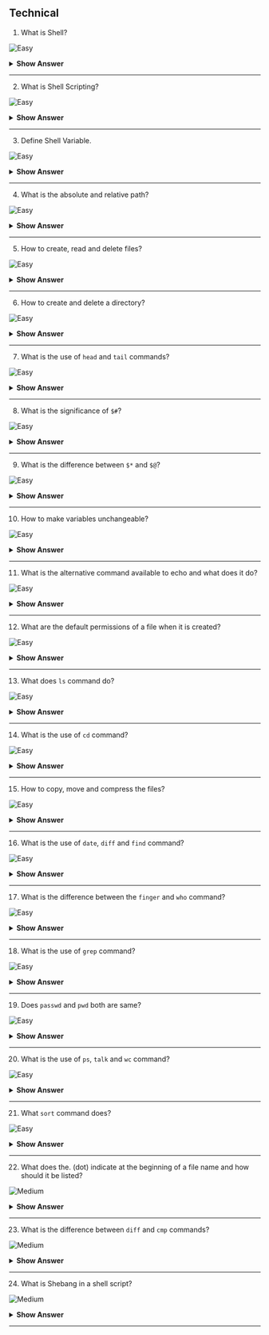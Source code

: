 ## Technical

1. What is Shell?

![Easy](https://github.com/revaturelabs/interviewquestions/blob/dev/InterviewSpecificQuestions/ComplexityTags/simple%20(2).svg)

<details> <summary> <b> Show Answer </b> </summary>

<blockquote> 
    
- Shell is a command interpreter, which interprets the command given by the user to the kernel. 
- It is an interface between a user and an operating system.

</blockquote>

</details>

---

2. What is Shell Scripting?

![Easy](https://github.com/revaturelabs/interviewquestions/blob/dev/InterviewSpecificQuestions/ComplexityTags/simple%20(2).svg)

<details> <summary> <b> Show Answer </b> </summary>

<blockquote> 

Shell scripting is a series or sequence of UNIX commands written in a plain text file. We used to give a list of UNIX commands like a to-do list in a file to execute it.

</blockquote>

</details>

---

3. Define Shell Variable.

![Easy](https://github.com/revaturelabs/interviewquestions/blob/dev/InterviewSpecificQuestions/ComplexityTags/simple%20(2).svg)

<details> <summary> <b> Show Answer </b> </summary>

<blockquote> 

Shell variable forms the core part of a shell script or program. The variable allows the shell to manipulate the stored information within a shell program. It is generally stored as a string variable. 

</blockquote>

</details>

---

4. What is the absolute and relative path?

![Easy](https://github.com/revaturelabs/interviewquestions/blob/dev/InterviewSpecificQuestions/ComplexityTags/simple%20(2).svg)

<details> <summary> <b> Show Answer </b> </summary>

<blockquote> 

- Absolute path is the full path of the directory. It always starts with “/”
  - Example:
    **`cd  /var/tmp/abrt/`**
- Relative path is necessary from the current location to reach a particular directory that doesn’t start with “/”.
  - Example:
    **`cd .. ,   cd –`**

</blockquote>

</details>

---

5.  How to create, read and delete files?

![Easy](https://github.com/revaturelabs/interviewquestions/blob/dev/InterviewSpecificQuestions/ComplexityTags/simple%20(2).svg)

<details> <summary> <b> Show Answer </b> </summary>

<blockquote> 

- The `touch` command is used for creating files.
  - Example:
    `#touch filename` 
- The `cat` command is used for reading files.
  - Example:
    `#cat filename`
- The `rm` command is used to delete a file.
  - Example:
    `#rm –f  filename` 

</blockquote>

</details>

---

6.  How to create and delete a directory?

![Easy](https://github.com/revaturelabs/interviewquestions/blob/dev/InterviewSpecificQuestions/ComplexityTags/simple%20(2).svg)

<details> <summary> <b> Show Answer </b> </summary>

<blockquote> 

- The mkdir command is used for creating a directory. 
  - Example:
  `# mkdir filename`
- The rmdir command is used to remove the directory. 
  - Example:
  `#rmdir filename` 

</blockquote>

</details>

---

7.  What is the use of `head` and `tail` commands?

![Easy](https://github.com/revaturelabs/interviewquestions/blob/dev/InterviewSpecificQuestions/ComplexityTags/simple%20(2).svg)

<details> <summary> <b> Show Answer </b> </summary>

<blockquote> 

- `Head` command is used to display started 10 lines.
- `Tail` command is used to display started 10 lines.

</blockquote>

</details>

---

8. What is the significance of `$#`?

![Easy](https://github.com/revaturelabs/interviewquestions/blob/dev/InterviewSpecificQuestions/ComplexityTags/simple%20(2).svg)

<details> <summary> <b> Show Answer </b> </summary>

<blockquote> 

It represents the total number of arguments passed by string.

</blockquote>

</details>

---

9. What is the difference between `$*` and `$@`?

![Easy](https://github.com/revaturelabs/interviewquestions/blob/dev/InterviewSpecificQuestions/ComplexityTags/simple%20(2).svg)

<details> <summary> <b> Show Answer </b> </summary>

<blockquote> 

`$*` consider the entire set of positional parameters as a single string, but `$@` treat each quoted argument as a separate argument.

</blockquote>

</details>

---

10. How to make variables unchangeable?

![Easy](https://github.com/revaturelabs/interviewquestions/blob/dev/InterviewSpecificQuestions/ComplexityTags/simple%20(2).svg)

<details> <summary> <b> Show Answer </b> </summary>

<blockquote> 

Variables can be made unchangeable using read-only. For instance, if we want variable ‘a’ value to remain as 10 and not change, then we can achieve this using read-only.
- Example:
  - $ a=10
  - $ readonly a

</blocckquote>

</details>

---

11. What is the alternative command available to echo and what does it do?

![Easy](https://github.com/revaturelabs/interviewquestions/blob/dev/InterviewSpecificQuestions/ComplexityTags/simple%20(2).svg)

<details> <summary> <b> Show Answer </b> </summary>

<blockquote> 

- `tput` is an alternative command to `echo`.
- Using this, we can control the way in which the output is displayed on the screen.

</blockquote>

</details>

---

12. What are the default permissions of a file when it is created?

![Easy](https://github.com/revaturelabs/interviewquestions/blob/dev/InterviewSpecificQuestions/ComplexityTags/simple%20(2).svg)

<details> <summary> <b> Show Answer </b> </summary>

<blockquote> 

666 i.e. rw-rw-rw- is the default permission of a file, when it is created.

</blockquote>

</details>

---

13. What does `ls` command do?

![Easy](https://github.com/revaturelabs/interviewquestions/blob/dev/InterviewSpecificQuestions/ComplexityTags/simple%20(2).svg)

<details> <summary> <b> Show Answer </b> </summary>

<blockquote> 

1. It lists files in the current directory.
2. It lists files in a long format.

- Example

    1. $ ls
    2. $ ls –lrt or $ ls -ltr

</blockquote>

</details>

---

14. What is the use of `cd` command?

![Easy](https://github.com/revaturelabs/interviewquestions/blob/dev/InterviewSpecificQuestions/ComplexityTags/simple%20(2).svg)

<details> <summary> <b> Show Answer </b> </summary>

<blockquote> 

1. It changes the directory to your home directory.
2. It changes the directory to test.
3. It moves back to one directory or to the parent directory of your current directory.

</blockquote>

</details>

---

15. How to copy, move and compress the files?

![Easy](https://github.com/revaturelabs/interviewquestions/blob/dev/InterviewSpecificQuestions/ComplexityTags/simple%20(2).svg)

<details> <summary> <b> Show Answer </b> </summary>

<blockquote> 

- To copy the file

  - `$ cp file1 test`         - It copies file1 to test directory.
  - `$ cp file1 file1.bak`    - It takes a backup of file1. 

- To move the file 
 
  - `$ mv file1 file2`	      - It moves or renames file1 to file2.

- To compress the file

  - `$ compress file1` - It reduces the size of file1 and creates a compressed file called file1.z and deletes file1.
</blockquote>

</details>

---

16. What is the use of `date`, `diff` and `find` command?

![Easy](https://github.com/revaturelabs/interviewquestions/blob/dev/InterviewSpecificQuestions/ComplexityTags/simple%20(2).svg)

<details> <summary> <b> Show Answer </b> </summary>

<blockquote> 

**date**    -   `$ date`                        - It displays the current date and time.
e.g. Output:
Wednesday, October 2022 03:58:06 PM MDT

**diff**    -   `$ diff file1 file2`	        - It displays line by line difference between file1 and file2.

**find**    -	`$ find . –name ‘*.t’ -print`	- It searches in the current directory and in all its subdirectories for files ending with .t, and writes their names in the output.


</blockquote>

</details>

---

17. What is the difference between the `finger` and `who` command?

![Easy](https://github.com/revaturelabs/interviewquestions/blob/dev/InterviewSpecificQuestions/ComplexityTags/simple%20(2).svg)

<details> <summary> <b> Show Answer </b> </summary>

<blockquote> 

**finger**	`$ finger`	        - It displays information about the user.
**who** 	`$ who`         	- It lists the users who are logged in on the machine.

</blockquote>

</details>

---

18. What is the use of `grep` command?

![Easy](https://github.com/revaturelabs/interviewquestions/blob/dev/InterviewSpecificQuestions/ComplexityTags/simple%20(2).svg)

<details> <summary> <b> Show Answer </b> </summary>

<blockquote> 

`$ grep Hello file1`        -   It searches for the lines containing Hello in file1.
`$ grep –c Hello file1`     -   It gives the count or number of lines that contain Hello in file1.

</blockquote>

</details>

---

19. Does `passwd` and `pwd` both are same?

![Easy](https://github.com/revaturelabs/interviewquestions/blob/dev/InterviewSpecificQuestions/ComplexityTags/simple%20(2).svg)

<details> <summary> <b> Show Answer </b> </summary>

<blockquote> 

- No both are different.

**passwd**	`$ passwd`	    -   It is used to change the password.
**pwd** 	`$ pwd`         -   It displays the present working directory.

</blockquote>

</details>

---

20. What is the use of `ps`, `talk` and `wc` command?

![Easy](https://github.com/revaturelabs/interviewquestions/blob/dev/InterviewSpecificQuestions/ComplexityTags/simple%20(2).svg)

<details> <summary> <b> Show Answer </b> </summary>

<blockquote> 

**ps**	    `$ ps`          -   It displays the list of processes which are currently running on the machine.
**talk**	`$ talk user1`	-   It is used to talk to the user1 who is currently logged into the same machine.
**wc**	    `$ wc file1`    -   It counts the number of lines, words, and characters in file1.

</blockquote>

</details>

---

21. What `sort` command does?

![Easy](https://github.com/revaturelabs/interviewquestions/blob/dev/InterviewSpecificQuestions/ComplexityTags/simple%20(2).svg)

<details> <summary> <b> Show Answer </b> </summary>

<blockquote> 

`$ sort file1`	        - This will sort the contents of file1 and display sorted output on the screen.

</blockquote>

</details>

---

22. What does the. (dot) indicate at the beginning of a file name and how should it be listed?

![Medium](https://github.com/revaturelabs/interviewquestions/blob/dev/InterviewSpecificQuestions/ComplexityTags/Medium%20(2).svg)

<details> <summary> <b> Show Answer </b> </summary>

<blockquote> 

- A file name that begins with a. (dot) is called a hidden file. Whenever we try to list the files, it will list all the files except hidden files.

- To list the hidden file, we need to use –the option of ls. i.e. `$ ls –a`

</blockquote>

</details>

---

23.  What is the difference between `diff` and `cmp` commands?

![Medium](https://github.com/revaturelabs/interviewquestions/blob/dev/InterviewSpecificQuestions/ComplexityTags/Medium%20(2).svg)

<details> <summary> <b> Show Answer </b> </summary>

<blockquote> 

`diff` – Basically, it tells about the changes which need to be made to make files identical.

`cmp` – Basically it compares two files byte by byte and displays the very first mismatch.

</blockquote>

</details>

---

24. What is Shebang in a shell script?

![Medium](https://github.com/revaturelabs/interviewquestions/blob/dev/InterviewSpecificQuestions/ComplexityTags/Medium%20(2).svg)

<details> <summary> <b> Show Answer </b> </summary>

<blockquote> 

- Shebang is a `# sign` followed by an exclamation i.e. !.
- Generally, this can be seen at the beginning or top of the script/program. This is used to avoid repetitive work. Shebang mainly determines the location of the engine which is to be used to execute the script.

**Example: #!/bin/bash**
    
   - The above line also tells which shell to use.
   - Here ‘#’ symbol is called hash and ‘!’ is called a bang.

</blockquote>

</details>

---

